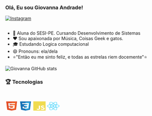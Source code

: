 ### Olá, Eu sou Giovanna Andrade!
[![Instagram](https://img.shields.io/badge/Instagram-E4405F?style=for-the-badge&logo=instagram&logoColor=white)](https://instagram.com/giovanna.xyl)

##

- 🔭 Aluna do SESI-PE. Cursando Desenvolvimento de Sistemas
- ❤ Sou apaixonada por Música, Coisas Geek e gatos.
- 🎓 Estudando Logica computacional 
- 😄 Pronouns: ela/dela
- ⭐"Então eu me sinto feliz, e todas as estrelas riem docemente"⭐

![Giovanna GitHub stats](https://github-readme-stats.vercel.app/api?username=Giovannaxl&show_icons=true&theme=dracula)

  

### 🏆 Tecnologias
  
##

<div style="display: inline_block"><br>
 
  <img align="center" alt="Thallyta-HTML" height="30" width="40" src="https://raw.githubusercontent.com/devicons/devicon/master/icons/html5/html5-original.svg">
  <img align="center" alt="Thallyta-CSS" height="30" width="40" src="https://raw.githubusercontent.com/devicons/devicon/master/icons/css3/css3-original.svg">
  <img align="center" alt="Thallyta-Js" height="30" width="40" src="https://raw.githubusercontent.com/devicons/devicon/master/icons/javascript/javascript-plain.svg">
  <img align="center" alt="Thallyta-React" height="30" width="40" src="https://raw.githubusercontent.com/devicons/devicon/master/icons/react/react-original.svg">

</div>


  
